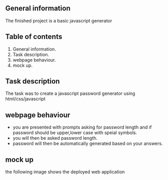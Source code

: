 ## General information
The finished project is a basic javascript generator

## Table of contents
1. General information.
2. Task description.
3. webpage behaviour.
4. mock up.
## Task description
The task was to create a javascript password generator using html/css/javascript


## webpage behaviour
* you are presented with prompts asking for password length and if password should be upper,lower case with speial symbols.
* you will then be asked password length.
* password will then be automatically generated based on your answers.
## mock up 
the following image shows the deployed web application
